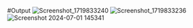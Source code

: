 #Output
![Screenshot_1719833240](https://github.com/ilaydacelikkayaa/PizzaUygulamas-/assets/135256404/ab731267-a191-494d-9ba7-4cbf4cbf0404)
![Screenshot_1719833236](https://github.com/ilaydacelikkayaa/PizzaUygulamas-/assets/135256404/c94987e0-d402-4be8-afeb-8a48a368f3b6)
![Screenshot 2024-07-01 145341](https://github.com/ilaydacelikkayaa/PizzaUygulamas-/assets/135256404/6768411e-858b-4814-b50b-f232fab45e61)
